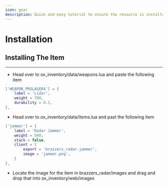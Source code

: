 ```yaml
---
icon: gear
description: Quick and easy tutorial to ensure the resource is installed properly
---
```


# Installation

## Installing The Item

***

* Head over to ox\_inventory/data/weapons.lua and paste the following item

```lua
['WEAPON_PROLASER4'] = {
	label = 'Lidar',
	weight = 700,
	durability = 0.1,
},
```

* Head over to ox\_inventory/data/items.lua and past the following item

```lua
['jammer'] = {
	label = 'Radar Jammer',
	weight = 500,
	stack = false,
	client = {
		export = 'brazzers_radar.jammer',
		image = 'jammer.png',
	}
},
```

* Locate the image for the item in brazzers\_radar/images and drag and drop that into ox\_inventory/web/images

